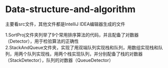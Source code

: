 # Data-structure-and-algorithm

主要看src文件，其他文件都是IntelliJ IDEA编辑器生成的文件

1.SortProj文件夹列举了9个常用排序算法的代码，并且配备了对数器（Detector），用于检验算法的正确性  
2.StackAndQueue文件夹，实现了用双端队列实现栈和队列，用数组实现栈和队列，用两个队列实现栈，用两个栈实现队列，并分别配备了栈的对数器（StackDetector），队列的对数器（QueueDetector）